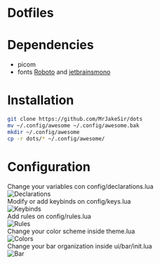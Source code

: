 # Dotfiles

# Dependencies
- picom
- fonts [Roboto](https://fonts.google.com/specimen/Roboto) and [jetbrainsmono](https://github.com/ryanoasis/nerd-fonts/blob/master/patched-fonts/JetBrainsMono/Ligatures/Bold/complete/JetBrains%20Mono%20Bold%20Nerd%20Font%20Complete.ttf)

# Installation
```bash
git clone https://github.com/MrJakeSir/dots
mv ~/.config/awesome ~/.config/awesome.bak
mkdir ~/.config/awesome 
cp -r dots/* ~/.config/awesome/
```

# Configuration
Change your variables con config/declarations.lua  
![Declarations](https://i.imgur.com/79dGBLL.png)  
Modify or add keybinds on config/keys.lua  
![Keybinds](https://i.imgur.com/4Sztm2h.png)  
Add rules on config/rules.lua  
![Rules](https://i.imgur.com/UzeEguH.png)  
Change your color scheme inside theme.lua  
![Colors](https://i.imgur.com/2X7VCuN.png)  
Change your bar organization inside ui/bar/init.lua  
![Bar](https://i.imgur.com/AI6aH4T.png)  

